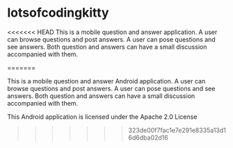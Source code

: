 lotsofcodingkitty
=================

<<<<<<< HEAD
This is a mobile question and answer application. A user can browse questions and post answers. A user can pose questions and see answers. Both question and answers can have a small discussion accompanied with them.


=======

This is a mobile question and answer Android application. A user can browse questions and post answers. A user can pose questions and see answers. Both question and answers can have a small discussion accompanied with them.

This Android application is licensed under the Apache 2.0 License
>>>>>>> 323de00f7fac1e7e291e8335a13d16d6dba02d16
